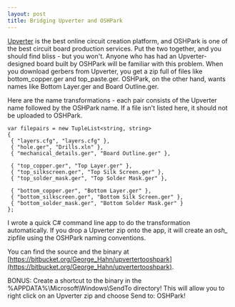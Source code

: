 ```yaml
---
layout: post
title: Bridging Upverter and OSHPark
---
```

[Upverter](http://upverter.com/) is the best online circuit creation platform, and OSHPark is one of the best circuit board production services. Put the two together, and you should find bliss - but you won't. Anyone who has had an Upverter-designed board built by OSHPark will be familiar with this problem. When you download gerbers from Upverter, you get a zip full of files like bottom_copper.ger and top_paste.ger. OSHPark, on the other hand, wants names like Bottom Layer.ger and Board Outline.ger.

Here are the name transformations - each pair consists of the Upverter name followed by the OSHPark name. If a file isn't listed here, it should not be uploaded to OSHPark.
	
	var filepairs = new TupleList<string, string>
	{
	 { "layers.cfg", "layers.cfg" },
	 { "hole.ger", "Drills.xln" },
	 { "mechanical_details.ger", "Board Outline.ger" },
	 
	 { "top_copper.ger", "Top Layer.ger" },
	 { "top_silkscreen.ger", "Top Silk Screen.ger" },
	 { "top_solder_mask.ger", "Top Solder Mask.ger" },
	 
	 { "bottom_copper.ger", "Bottom Layer.ger" },
	 { "bottom_silkscreen.ger", "Bottom Silk Screen.ger" },
	 { "bottom_solder_mask.ger", "Bottom Solder Mask.ger" }
	};

I wrote a quick C# command line app to do the transformation automatically. If you drop a Upverter zip onto the app, it will create an *osh_* zipfile using the OSHPark naming conventions.

You can find the source and the binary at [https://bitbucket.org/George_Hahn/upvertertooshpark](https://bitbucket.org/George_Hahn/upvertertooshpark).

BONUS: Create a shortcut to the binary in the %APPDATA%\Microsoft\Windows\SendTo directory! This will allow you to right click on an Upverter zip and choose Send to: OSHPark!